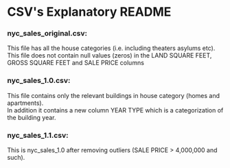 # CSV's Explanatory README

### nyc_sales_original.csv:
This file has all the house categories (i.e. including theaters asylums etc).  
This file does not contain null values (zeros) in the LAND SQUARE FEET, GROSS SQUARE FEET and SALE PRICE columns

### nyc_sales_1.0.csv:
This file contains only the relevant buildings in house category (homes and apartments).  
In addition it contains a new column YEAR TYPE which is a categorization of the building year.

### nyc_sales_1.1.csv:
This is nyc_sales_1.0 after removing outliers (SALE PRICE > 4,000,000 and such).
